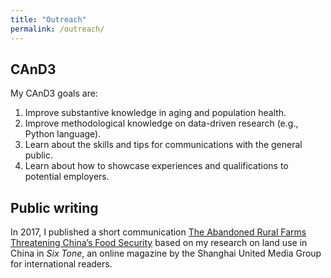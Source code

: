 ```yaml
---
title: "Outreach"
permalink: /outreach/
---
```


## CAnD3
My CAnD3 goals are:
1. Improve substantive knowledge in aging and population health.
2. Improve methodological knowledge on data-driven research (e.g., Python language).
3. Learn about the skills and tips for communications with the general public. 
4. Learn about how to showcase experiences and qualifications to potential employers.

## Public writing
In 2017, I published a short communication [The Abandoned Rural Farms Threatening China’s Food Security](https://www.sixthtone.com/news/1000538/the-abandoned-rural-farms-threatening-chinas-food-security) based on my research on land use in China in *Six Tone*, an online magazine by the Shanghai United Media Group for international readers. 

